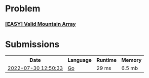<h1>Problem</h1>
<h3><a href="https://leetcode.com/problems/valid-mountain-array/description/">[EASY] Valid Mountain Array</a></h3>

<h1>Submissions</h1>
<table>
<tr>
<th>Date</th> <th>Language</th> <th>Runtime</th> <th>Memory</th>
</tr>
<tr>
<td> <a href="https://leetcode.com/submissions/detail/760560840/"> 2022-07-30 12:50:33 </a> </td>
<td> <a href="./0978.%20Valid%20Mountain%20Array.go"> Go </a> </td>
<td> 29 ms </td>
<td> 6.5 mb </td>
</tr>
</table>